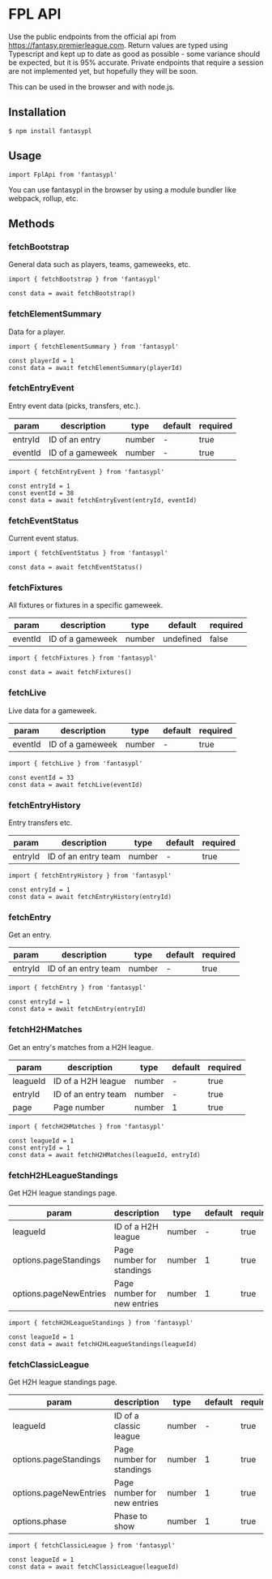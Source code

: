 # FPL API

Use the public endpoints from the official api from https://fantasy.premierleague.com. Return values are typed using Typescript and kept up to date as good as possible - some variance should be expected, but it is 95% accurate. Private endpoints that require a session are not implemented yet, but hopefully they will be soon.

This can be used in the browser and with node.js.

## Installation

`$ npm install fantasypl`

## Usage

`import FplApi from 'fantasypl'`

You can use fantasypl in the browser by using a module bundler like webpack, rollup, etc.

## Methods

### fetchBootstrap

General data such as players, teams, gameweeks, etc.

```
import { fetchBootstrap } from 'fantasypl'

const data = await fetchBootstrap()
```

### fetchElementSummary

Data for a player.

```
import { fetchElementSummary } from 'fantasypl'

const playerId = 1
const data = await fetchElementSummary(playerId)
```

### fetchEntryEvent

Entry event data (picks, transfers, etc.).

| param   | description      | type   | default | required |
| ------- | ---------------- | ------ | ------- | -------- |
| entryId | ID of an entry   | number | -       | true     |
| eventId | ID of a gameweek | number | -       | true     |

```
import { fetchEntryEvent } from 'fantasypl'

const entryId = 1
const eventId = 38
const data = await fetchEntryEvent(entryId, eventId)
```

### fetchEventStatus

Current event status.

```
import { fetchEventStatus } from 'fantasypl'

const data = await fetchEventStatus()
```

### fetchFixtures

All fixtures or fixtures in a specific gameweek.

| param   | description      | type   | default   | required |
| ------- | ---------------- | ------ | --------- | -------- |
| eventId | ID of a gameweek | number | undefined | false    |

```
import { fetchFixtures } from 'fantasypl'

const data = await fetchFixtures()
```

### fetchLive

Live data for a gameweek.

| param   | description      | type   | default | required |
| ------- | ---------------- | ------ | ------- | -------- |
| eventId | ID of a gameweek | number | -       | true     |

```
import { fetchLive } from 'fantasypl'

const eventId = 33
const data = await fetchLive(eventId)
```

### fetchEntryHistory

Entry transfers etc.

| param   | description         | type   | default | required |
| ------- | ------------------- | ------ | ------- | -------- |
| entryId | ID of an entry team | number | -       | true     |

```
import { fetchEntryHistory } from 'fantasypl'

const entryId = 1
const data = await fetchEntryHistory(entryId)
```

### fetchEntry

Get an entry.

| param   | description         | type   | default | required |
| ------- | ------------------- | ------ | ------- | -------- |
| entryId | ID of an entry team | number | -       | true     |

```
import { fetchEntry } from 'fantasypl'

const entryId = 1
const data = await fetchEntry(entryId)
```

### fetchH2HMatches

Get an entry's matches from a H2H league.

| param    | description         | type   | default | required |
| -------- | ------------------- | ------ | ------- | -------- |
| leagueId | ID of a H2H league  | number | -       | true     |
| entryId  | ID of an entry team | number | -       | true     |
| page     | Page number         | number | 1       | true     |

```
import { fetchH2HMatches } from 'fantasypl'

const leagueId = 1
const entryId = 1
const data = await fetchH2HMatches(leagueId, entryId)
```

### fetchH2HLeagueStandings

Get H2H league standings page.

| param                  | description                 | type   | default | required |
| ---------------------- | --------------------------- | ------ | ------- | -------- |
| leagueId               | ID of a H2H league          | number | -       | true     |
| options.pageStandings  | Page number for standings   | number | 1       | true     |
| options.pageNewEntries | Page number for new entries | number | 1       | true     |

```
import { fetchH2HLeagueStandings } from 'fantasypl'

const leagueId = 1
const data = await fetchH2HLeagueStandings(leagueId)
```

### fetchClassicLeague

Get H2H league standings page.

| param                  | description                 | type   | default | required |
| ---------------------- | --------------------------- | ------ | ------- | -------- |
| leagueId               | ID of a classic league      | number | -       | true     |
| options.pageStandings  | Page number for standings   | number | 1       | true     |
| options.pageNewEntries | Page number for new entries | number | 1       | true     |
| options.phase          | Phase to show               | number | 1       | true     |

```
import { fetchClassicLeague } from 'fantasypl'

const leagueId = 1
const data = await fetchClassicLeague(leagueId)
```
